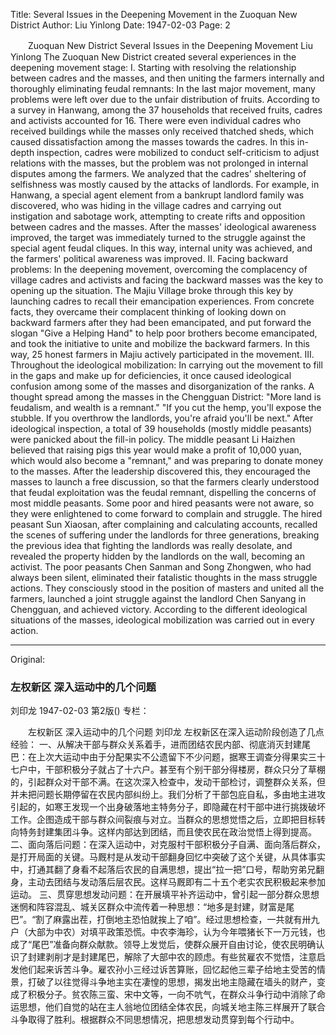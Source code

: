 Title: Several Issues in the Deepening Movement in the Zuoquan New District
Author: Liu Yinlong
Date: 1947-02-03
Page: 2

　　Zuoquan New District
    Several Issues in the Deepening Movement
    Liu Yinlong
    The Zuoquan New District created several experiences in the deepening movement stage:
    I. Starting with resolving the relationship between cadres and the masses, and then uniting the farmers internally and thoroughly eliminating feudal remnants: In the last major movement, many problems were left over due to the unfair distribution of fruits. According to a survey in Hanwang, among the 37 households that received fruits, cadres and activists accounted for 16. There were even individual cadres who received buildings while the masses only received thatched sheds, which caused dissatisfaction among the masses towards the cadres. In this in-depth inspection, cadres were mobilized to conduct self-criticism to adjust relations with the masses, but the problem was not prolonged in internal disputes among the farmers. We analyzed that the cadres' sheltering of selfishness was mostly caused by the attacks of landlords. For example, in Hanwang, a special agent element from a bankrupt landlord family was discovered, who was hiding in the village cadres and carrying out instigation and sabotage work, attempting to create rifts and opposition between cadres and the masses. After the masses' ideological awareness improved, the target was immediately turned to the struggle against the special agent feudal cliques. In this way, internal unity was achieved, and the farmers' political awareness was improved.
    II. Facing backward problems: In the deepening movement, overcoming the complacency of village cadres and activists and facing the backward masses was the key to opening up the situation. The Majiu Village broke through this key by launching cadres to recall their emancipation experiences. From concrete facts, they overcame their complacent thinking of looking down on backward farmers after they had been emancipated, and put forward the slogan "Give a Helping Hand" to help poor brothers become emancipated, and took the initiative to unite and mobilize the backward farmers. In this way, 25 honest farmers in Majiu actively participated in the movement.
    III. Throughout the ideological mobilization: In carrying out the movement to fill in the gaps and make up for deficiencies, it once caused ideological confusion among some of the masses and disorganization of the ranks. A thought spread among the masses in the Chengguan District: "More land is feudalism, and wealth is a remnant." "If you cut the hemp, you'll expose the stubble. If you overthrow the landlords, you're afraid you'll be next." After ideological inspection, a total of 39 households (mostly middle peasants) were panicked about the fill-in policy. The middle peasant Li Haizhen believed that raising pigs this year would make a profit of 10,000 yuan, which would also become a "remnant," and was preparing to donate money to the masses. After the leadership discovered this, they encouraged the masses to launch a free discussion, so that the farmers clearly understood that feudal exploitation was the feudal remnant, dispelling the concerns of most middle peasants. Some poor and hired peasants were not aware, so they were enlightened to come forward to complain and struggle. The hired peasant Sun Xiaosan, after complaining and calculating accounts, recalled the scenes of suffering under the landlords for three generations, breaking the previous idea that fighting the landlords was really desolate, and revealed the property hidden by the landlords on the wall, becoming an activist. The poor peasants Chen Sanman and Song Zhongwen, who had always been silent, eliminated their fatalistic thoughts in the mass struggle actions. They consciously stood in the position of masters and united all the farmers, launched a joint struggle against the landlord Chen Sanyang in Chengguan, and achieved victory. According to the different ideological situations of the masses, ideological mobilization was carried out in every action.



<hr /> 

Original: 


### 左权新区  深入运动中的几个问题
刘印龙
1947-02-03
第2版()
专栏：

　　左权新区
    深入运动中的几个问题
    刘印龙
    左权新区在深入运动阶段创造了几点经验：
    一、从解决干部与群众关系着手，进而团结农民内部、彻底消灭封建尾巴：在上次大运动中由于分配果实不公遗留下不少问题，据寒王调查分得果实三十七户中，干部积极分子就占了十六户。甚至有个别干部分得楼房，群众只分了草棚的，引起群众对干部不满。在这次深入检查中，发动干部检讨，调整群众关系，但并未把问题长期停留在农民内部纠纷上。我们分析了干部包庇自私，多由地主进攻引起的，如寒王发现一个出身破落地主特务分子，即隐藏在村干部中进行挑拨破坏工作。企图造成干部与群众间裂痕与对立。当群众的思想觉悟之后，立即把目标转向特务封建集团斗争。这样内部达到团结，而且使农民在政治觉悟上得到提高。
    二、面向落后问题：在深入运动中，对克服村干部积极分子自满、面向落后群众，是打开局面的关键。马厩村是从发动干部翻身回忆中突破了这个关键，从具体事实中，打通其翻了身看不起落后农民的自满思想，提出“拉一把”口号，帮助穷弟兄翻身，主动去团结与发动落后层农民。这样马厩即有二十五个老实农民积极起来参加运动。
    三、贯穿思想发动问题：在开展填平补齐运动中，曾引起一部分群众思想迷惘和阵容混乱、城关区群众中流传着一种思想：“地多是封建，财富是尾巴”。“割了麻露出茬，打倒地主恐怕就挨上了咱”。经过思想检查，一共就有卅九户（大部为中农）对填平政策恐慌。中农李海珍，认为今年喂猪长下一万元钱，也成了“尾巴”准备向群众献款。领导上发觉后，使群众展开自由讨论，使农民明确认识了封建剥削才是封建尾巴，解除了大部中农的顾虑。有些贫雇农不觉悟，注意启发他们起来诉苦斗争。雇农孙小三经过诉苦算账，回忆起他三辈子给地主受苦的情景，打破了以往觉得斗争地主实在凄惶的思想，揭发出地主隐藏在墙头的财产，变成了积极分子。贫农陈三蛮、宋中文等，一向不吭气，在群众斗争行动中消除了命运思想，他们自觉的站在主人翁地位团结全体农民，向城关地主陈三样展开了联合斗争取得了胜利。根据群众不同思想情况，把思想发动贯穿到每个行动中。
